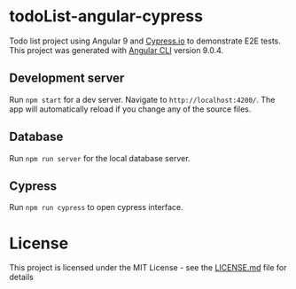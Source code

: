 # todoList-angular-cypress
Todo list project using Angular 9 and [Cypress.io](https://cypress.io) to demonstrate E2E tests. This project was generated with [Angular CLI](https://github.com/angular/angular-cli) version 9.0.4.

## Development server
Run `npm start` for a dev server. Navigate to `http://localhost:4200/`. The app will automatically reload if you change any of the source files.

## Database
Run `npm run server` for the local database server.

## Cypress 
Run `npm run cypress` to open cypress interface.

# License
This project is licensed under the MIT License - see the [LICENSE.md](LICENSE.md) file for details
